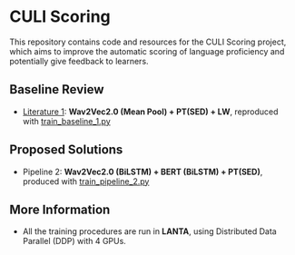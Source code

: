 # CULI Scoring
This repository contains code and resources for the CULI Scoring project, which aims to improve the automatic scoring of language proficiency and potentially give feedback to learners.

## Baseline Review
* [Literature 1](https://aclanthology.org/2024.findings-naacl.86.pdf): **Wav2Vec2.0 (Mean Pool) + PT(SED) + LW**, reproduced with [train_baseline_1.py](https://github.com/tanntnny/culi-scoring/blob/main/scripts/train_baseline_1.py)

## Proposed Solutions
* Pipeline 2: **Wav2Vec2.0 (BiLSTM) + BERT (BiLSTM) + PT(SED)**, produced with [train_pipeline_2.py](https://github.com/tanntnny/culi-scoring/blob/main/scripts/train_pipeline_2.py)

## More Information
* All the training procedures are run in **LANTA**, using Distributed Data Parallel (DDP) with 4 GPUs.